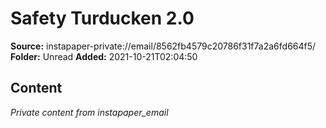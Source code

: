 # Safety Turducken 2.0

**Source:** instapaper-private://email/8562fb4579c20786f31f7a2a6fd664f5/
**Folder:** Unread
**Added:** 2021-10-21T02:04:50




## Content
*Private content from instapaper_email*
